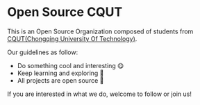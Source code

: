 # Open Source CQUT

This is an Open Source Organization composed of students from [CQUT(Chongqing University Of Technology)](https://www.cqut.edu.cn/). 

Our guidelines as follow:

- Do something cool and interesting 😋
- Keep learning and exploring 🔎
- All projects are open source 📑

If you are interested in what we do, welcome to follow or join us!
